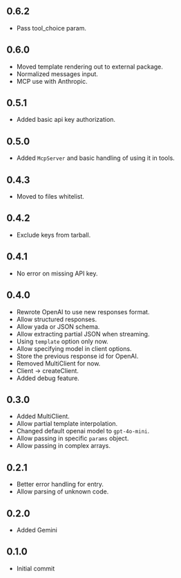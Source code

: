## 0.6.2

- Pass tool_choice param.

## 0.6.0

- Moved template rendering out to external package.
- Normalized messages input.
- MCP use with Anthropic.

## 0.5.1

- Added basic api key authorization.

## 0.5.0

- Added `McpServer` and basic handling of using it in tools.

## 0.4.3

- Moved to files whitelist.

## 0.4.2

- Exclude keys from tarball.

## 0.4.1

- No error on missing API key.

## 0.4.0

- Rewrote OpenAI to use new responses format.
- Allow structured responses.
- Allow yada or JSON schema.
- Allow extracting partial JSON when streaming.
- Using `template` option only now.
- Allow specifying model in client options.
- Store the previous response id for OpenAI.
- Removed MultiClient for now.
- Client -> createClient.
- Added debug feature.

## 0.3.0

- Added MultiClient.
- Allow partial template interpolation.
- Changed default openai model to `gpt-4o-mini`.
- Allow passing in specific `params` object.
- Allow passing in complex arrays.

## 0.2.1

- Better error handling for entry.
- Allow parsing of unknown code.

## 0.2.0

- Added Gemini

## 0.1.0

- Initial commit
